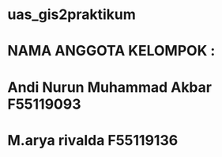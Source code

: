 # uas_gis2praktikum

# NAMA ANGGOTA KELOMPOK :
# Andi Nurun Muhammad Akbar F55119093
# M.arya rivalda F55119136
